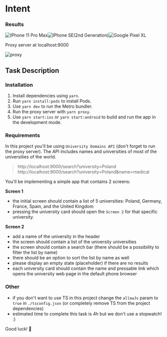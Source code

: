 # Intent

### Results
![IPhone 11 Pro Max](https://i.postimg.cc/vmFWSXW9/ezgif-2-75b284e88f01.gif)![IPhone SE(2nd Generation)](https://i.postimg.cc/RZ08ZS8G/ezgif-2-581717ed47ba.gif)![Google Pixel XL](https://i.postimg.cc/5978MfBf/ezgif-2-d92a48e21ac4.gif)

Proxy server at localhost:9000

![proxy](https://i.ibb.co/VjcJrjK/Screenshot-2021-06-26-at-20-33-16.png)

## Task Description

### Installation

1. Install dependencies using `yarn`.
2. Run `yarn install:pods` to install Pods.
3. Use `yarn dev` to run the Metro bundler.
4. Run the proxy server with `yarn proxy`.
5. Use `yarn start:ios` or `yarn start:android` to build and run the app in the development mode.

### Requirements

In this project you'll be using `University Domains API` (don't forget to run the proxy server).
The API includes names and universities of most of the universities of the world.

> http://localhost:9000/search?university=Poland
> http://localhost:9000/search?university=Poland&name=medical

You'll be implementing a simple app that contains 2 screens:

**Screen 1**

- the initial screen should contain a list of 5 universities: Poland, Germany, France, Spain, and the United Kingdom
- pressing the university card should open the `Screen 2` for that specific university.

**Screen 2**

- add a name of the university in the header
- the screen should contain a list of the university universities
- the screen should contain a search bar (there should be a possibility to filter the list by name)
- there should be an option to sort the list by name as well
- please display an empty state (placeholder) if there are no results
- each university card should contain the name and pressable link which opens the university web page in the default phone browser

### Other

- if you don't want to use TS in this project change the `allowJs` param to `true` in `./tsconfig.json` (or completely remove TS from the project dependencies)
- estimated time to complete this task is 4h but we don't use a stopwatch! :)

Good luck! 🤗
